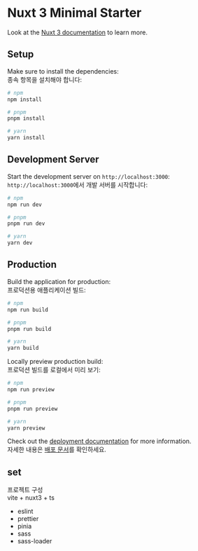 # Nuxt 3 Minimal Starter

Look at the [Nuxt 3 documentation](https://nuxt.com/docs/getting-started/introduction) to learn more.

## Setup

Make sure to install the dependencies:  
종속 항목을 설치해야 합니다:

```bash
# npm
npm install

# pnpm
pnpm install

# yarn
yarn install
```

## Development Server

Start the development server on `http://localhost:3000`:  
`http://localhost:3000`에서 개발 서버를 시작합니다:

```bash
# npm
npm run dev

# pnpm
pnpm run dev

# yarn
yarn dev
```

## Production

Build the application for production:  
프로덕션용 애플리케이션 빌드:

```bash
# npm
npm run build

# pnpm
pnpm run build

# yarn
yarn build
```

Locally preview production build:  
프로덕션 빌드를 로컬에서 미리 보기:

```bash
# npm
npm run preview

# pnpm
pnpm run preview

# yarn
yarn preview
```

Check out the [deployment documentation](https://nuxt.com/docs/getting-started/deployment) for more information.  
자세한 내용은 [배포 문서](https://nuxt.com/docs/getting-started/deployment)를 확인하세요.

<!-- =========================== -->

## set

프로젝트 구성  
vite + nuxt3 + ts

- eslint
- prettier
- pinia
- sass
- sass-loader
